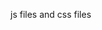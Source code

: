 js files and css files
<link rel="stylesheet" href="https://cdn.jsdelivr.net/gh/kz16/kz16/katex.css"/>  
<link rel="stylesheet" href="https://cdn.jsdelivr.net/gh/kz16/kz16/simplestackedit.css"/> 
<link rel="shortcut icon" href="https://cdn.jsdelivr.net/gh/kz16/kz16/kz16logo.svg"/>

